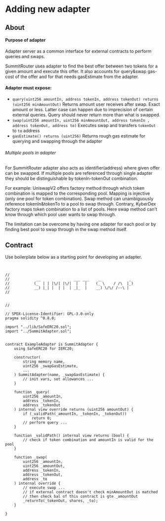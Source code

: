 # Adding new adapter

## About

#### Purpose of adapter

Adapter server as a common interface for external contracts to perform queries and swaps.

SummitRouter uses adapter to find the best offer between two tokens for a given amount and execute this offer. It also accounts for query&swap gas-cost of the offer and for that needs gasEstimate from the adapter.

#### Adapter must expose:

- `query(uint256 amountIn, address tokenIn, address tokenOut) returns (uint256 minAmountOut)`
  Returns amount user receives after swap. Exact amount or less. Latter case can happen due to imprecision of certain external queries. Query should never return more than what is swapped.
- `swap(uint256 amountIn, uint256 minAmountOut, address tokenIn , address tokenOut, address to)`
  Executes swap and transfers `tokenOut` to `to` address
- `gasEstimate() returns (uint256)`
  Returns rough gas estimate for querying and swapping through the adapter

###### Multiple pools in adapter

For SummitRouter adapter also acts as identifier(address) where given offer can be swapped. If multiple pools are referenced through single adapter they should be distinguishable by tokenIn-tokenOut combination.

For example: UniswapV2 offers factory method through which token combination is mapped to the corresponding pool. Mapping is injective (only one pool for token combination). Swap method can unambiguously reference tokenIn&tokenTo to a pool to swap through. Contrary, KyberDex factory maps token combination to a list of pools. Here swap method can't know through which pool user wants to swap through.

The limitation can be overcome by having one adapter for each pool or by finding best pool to swap through in the swap method itself.

## Contract

Use boilerplate below as a starting point for developing an adapter.

```solidity


//
//            __               ___ ___    __            _
//           (_  | | |\/| |\/|  |   |    (_ \    / /\  |_)
//           __) |_| |  | |  | _|_  |    __) \/\/ /--\ |
//


//

// SPDX-License-Identifier: GPL-3.0-only
pragma solidity ^0.8.0;

import "../lib/SafeERC20.sol";
import "../SummitAdapter.sol";


contract ExampleAdapter is SummitAdapter {
    using SafeERC20 for IERC20;

    constructor(
        string memory name,
        uint256 _swapGasEstimate,
        ...
    ) SummitAdapter(name, _swapGasEstimate) {
        // init vars, set allowances ...
    }

    function _query(
        uint256 _amountIn,
        address _tokenIn,
        address _tokenOut
    ) internal view override returns (uint256 amountOut) {
        if (_validPath(_amountIn, _tokenIn, _tokenOut))
            return 0;
        // perform query ...
    }

    function _validPath() internal view returns (bool) {
        // check if token combination and amountIn is valid for the pool
    }

    function _swap(
        uint256 _amountIn,
        uint256 _amountOut,
        address _tokenIn,
        address _tokenOut,
        address _to
    ) internal override {
        // execute swap ...
        // if external contract doesn't check minAmountOut is matched
        // then check bal of this contract is gte _amountOut
        _returnTo(_tokenOut, shares, _to);
    }

}
```
